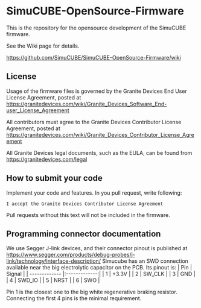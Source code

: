 # SimuCUBE-OpenSource-Firmware
This is the repository for the opensource development of the SimuCUBE firmware. 

See the Wiki page for details. 

https://github.com/SimuCUBE/SimuCUBE-OpenSource-Firmware/wiki

## License

Usage of the firmware files is governed by the Granite Devices End User License Agreement, posted at https://granitedevices.com/wiki/Granite_Devices_Software_End-user_License_Agreement

All contributors must agree to the Granite Devices Contributor License Agreement, posted at https://granitedevices.com/wiki/Granite_Devices_Contributor_License_Agreement

All Granite Devices legal documents, such as the EULA, can be found from https://granitedevices.com/legal

## How to submit your code

Implement your code and features. In you pull request, write following:

    I accept the Granite Devices Contributor License Agreement

Pull requests without this text will not be included in the firmware.

## Programming connector documentation

We use Segger J-link devices, and their connector pinout is published at https://www.segger.com/products/debug-probes/j-link/technology/interface-description/
Simucube has an SWD connection available near the big electrolytic capacitor on the PCB. Its pinout is:
| Pin        | Signal           |
| ------------- |:-------------:|
| 1      | +3.3V |
| 2      | SW_CLK      |
| 3 | GND     |
| 4 | SWD_IO      |
| 5 | NRST      |
| 6 | SWO      |


Pin 1 is the closest one to the big white regenerative braking resistor.
Connecting the first 4 pins is the minimal requirement.

